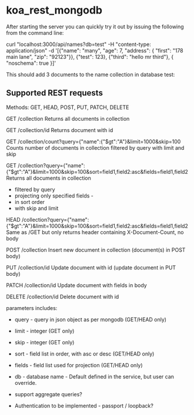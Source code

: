 koa_rest_mongodb
================

After starting the server you can quickly try it out by issuing the following from the command line:

curl "localhost:3000/api/names?db=test" -H "content-type: application/json" -d '[{"name": "many", "age": 7, "address": { "first": "178 main lane", "zip": "92123"}}, {"test": 123}, {"third": "hello mr third"}, { "noschema": true }]'

This should add 3 documents to the name collection in database test:

Supported REST requests
-----------------------

Methods: GET, HEAD, POST, PUT, PATCH, DELETE

GET /collection
Returns all documents in collection

GET /collection/id
Returns document with id

GET /collection/count?query={"name":{"$gt":"A"}&limit=1000&skip=100
Counts number of documents in collection filtered by query with limit and skip

GET /collection?query={"name":{"$gt":"A"}&limit=1000&skip=100&sort=field1,field2:asc&fields=field1,field2
Returns all documents in collection
- filtered by query 
- projecting only specified fields -
- in sort order 
- with skip and limit

HEAD /collection?query={"name":{"$gt":"A"}&limit=1000&skip=100&sort=field1,field2:asc&fields=field1,field2
Same as /GET but only returns header containing X-Document-Count, no body

POST /collection
Insert new document in collection (document(s) in POST body)

PUT /collection/id
Update document with id (update document in PUT body)

PATCH /collection/id
Update document with fields in body

DELETE /collection/id
Delete document with id

parameters includes:
- query - query in json object as per mongodb (GET/HEAD only)
- limit - integer (GET only)
- skip - integer (GET only)
- sort - field list in order, with asc or desc (GET/HEAD only)
- fields - field list used for projection (GET/HEAD only)
- db - database name - Default defined in the service, but user can override.

- support aggregate queries?
- Authentication to be implemented - passport / loopback?

